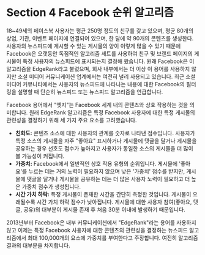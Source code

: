 # Section 4 Facebook 순위 알고리즘

18~49세의 페이스북 사용자는 평균 250명 정도의 친구를 갖고 있으며, 평균 80개의 상업, 기관, 이벤트 페이지에 연결되어 있으며, 한 달에 약 90개의 콘텐츠를 생성한다. 사용자의 뉴스피드에 게시할 수 있는 게시물의 양이 이렇게 많을 수 있기 때문에 Facebook은 오랫동안 독점적인 알고리즘 세트를 사용하여 친구 및 브랜드 페이지의 게시물이 특정 사용자의 뉴스피드에 표시되는지 결정해 왔습니다. 원래 Facebook은 이 알고리즘을 EdgeRank라고 불렀으며, 회사 내부에서는 더 이상 이 용어를 사용하지 않지만 소셜 미디어 커뮤니케이션 업계에서는 여전히 널리 사용되고 있습니다. 최근 소셜 미디어 커뮤니티에서는 사용자의 뉴스피드에 나타나는 내용에 대한 Facebook의 필터링을 설명할 때 단순히 뉴스피드 또는 뉴스피드 알고리즘을 언급합니다.

Facebook 용어에서 "엣지"는 Facebook 세계 내의 콘텐츠와 상호 작용하는 것을 의미합니다. 원래 EdgeRank 알고리즘은 특정 Facebook 사용자에 대한 특정 게시물의 관련성을 결정하기 위해 세 가지 주요 요소를 고려했습니다.

- **친화도:** 콘텐츠 소스에 대한 사용자의 관계를 숫자로 나타낸 점수입니다. 사용자가 특정 소스의 게시물을 자주 "좋아요" 표시하거나 게시물에 댓글을 달거나 게시물을 공유하는 경우 선호도 점수가 높아지고 사용자가 동일한 소스의 게시물을 더 많이 볼 가능성이 커집니다.
- **가중치:** Facebook에서 일반적인 상호 작용 유형의 순위입니다. 게시물에 '좋아요'를 누르는 데는 거의 노력이 필요하지 않으며 낮은 '가중치' 점수를 받지만, 게시물에 댓글을 달거나 게시물을 공유하는 데는 더 많은 사용자 노력이 필요하고 더 높은 가중치 점수가 생성됩니다.
- **시간 가치 하락:** 특정 게시물이 존재한 시간을 간단히 측정한 것입니다. 게시물이 오래될수록 시간 가치 하락 점수가 낮아집니다. 게시물에 대한 사용자 참여(좋아요, 댓글, 공유)의 대부분이 게시물 존재 후 처음 30분 이내에 발생하기 때문입니다.

2013년부터 Facebook은 내부 커뮤니케이션에서 "EdgeRank"라는 용어를 사용하지 않고 이제는 특정 Facebook 사용자에 대한 콘텐츠의 관련성을 결정하는 뉴스피드 알고리즘에서 최대 100,000개의 요소에 가중치를 부여한다고 주장합니다. 여전히 알고리즘 결과의 대부분을 차지합니다.
